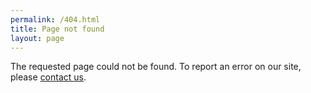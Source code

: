 ```yaml
---
permalink: /404.html
title: Page not found
layout: page
---
```


The requested page could not be found. To report an error on our site, please [contact us](/contact).